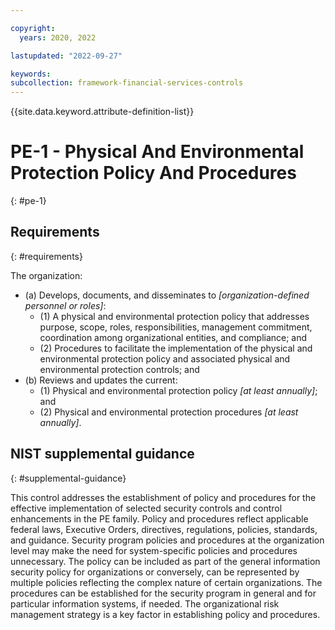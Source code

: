 ```yaml
---

copyright:
  years: 2020, 2022

lastupdated: "2022-09-27"

keywords: 
subcollection: framework-financial-services-controls
---
```


{{site.data.keyword.attribute-definition-list}}

         
# PE-1 - Physical And Environmental Protection Policy And Procedures
{: #pe-1}

## Requirements
{: #requirements}

The organization:

- (a) Develops, documents, and disseminates to _[organization-defined personnel or roles]_:
    - (1) A physical and environmental protection policy that addresses purpose, scope, roles, responsibilities, management commitment, coordination among organizational entities, and compliance; and
    - (2) Procedures to facilitate the implementation of the physical and environmental protection policy and associated physical and environmental protection controls; and
- (b) Reviews and updates the current:
    - (1) Physical and environmental protection policy _[at least annually]_; and
    - (2) Physical and environmental protection procedures _[at least annually]_.

## NIST supplemental guidance
{: #supplemental-guidance}

This control addresses the establishment of policy and procedures for the effective implementation of selected security controls and control enhancements in the PE family. Policy and procedures reflect applicable federal laws, Executive Orders, directives, regulations, policies, standards, and guidance. Security program policies and procedures at the organization level may make the need for system-specific policies and procedures unnecessary. The policy can be included as part of the general information security policy for organizations or conversely, can be represented by multiple policies reflecting the complex nature of certain organizations. The procedures can be established for the security program in general and for particular information systems, if needed. The organizational risk management strategy is a key factor in establishing policy and procedures.



